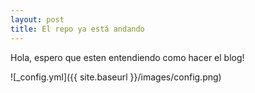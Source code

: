 ```yaml
---
layout: post
title: El repo ya está andando
---
```


Hola, espero que esten entendiendo como hacer el blog!

![_config.yml]({{ site.baseurl }}/images/config.png)
